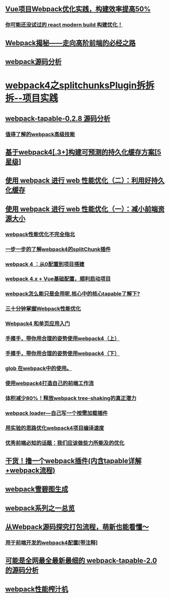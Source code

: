 ## [Vue项目Webpack优化实践，构建效率提高50%](https://juejin.im/post/5c1fa158f265da613c09cb36)
### [你可能还没试过的 react modern build 构建优化！](https://github.com/Weiyu-Chen/blog/issues/6)
## [Webpack揭秘——走向高阶前端的必经之路](https://juejin.im/post/5badd0c5e51d450e4437f07a#comment)
## [webpack源码分析](https://juejin.im/post/5c1859745188254fef232ead)
# [webpack4之splitchunksPlugin拆拆拆--项目实践](https://juejin.im/post/5c00916f5188254caf186f80)
## [webpack-tapable-0.2.8 源码分析](https://juejin.im/post/5c0f2953e51d451dd71e2f36)
### [值得了解的webpack高级技能](https://juejin.im/post/5aefc770f265da0b9c108c40)
## [基于webpack4[.3+]构建可预测的持久化缓存方案[5星级]](https://juejin.im/post/5b977a19f265da0ac4469057)
## [使用 webpack 进行 web 性能优化（二）：利用好持久化缓存](https://juejin.im/post/5b9b0fdfe51d450e7210892d)
## [使用 webpack 进行 web 性能优化（一）：减小前端资源大小](https://juejin.im/post/5b976f4b5188255c865e0240)
### [webpack性能优化不完全指北](https://juejin.im/post/5b8ac03ff265da431c627f8e)
### [一步一步的了解webpack4的splitChunk插件](https://juejin.im/post/5af1677c6fb9a07ab508dabb)
### [webpack 4 ：从0配置到项目搭建](https://juejin.im/post/5b3daf2ee51d451962727fbe)
### [webpack 4.x + Vue基础配置，顺利启动项目](https://juejin.im/post/5b4f60f5e51d45190a431396)
### [webpack怎么能只是会用呢,核心中的核心tapable了解下?](https://juejin.im/post/5b5889b3e51d451949093ef0)
### [三十分钟掌握Webpack性能优化](https://juejin.im/post/5b652b036fb9a04fa01d616b)
### [Webpack4 和单页应用入门](https://github.com/libin1991/libin_Blog/issues/599)
### [手摸手，带你用合理的姿势使用webpack4（上）](https://juejin.im/post/5b56909a518825195f499806)
### [手摸手，带你用合理的姿势使用webpack4（下）](https://juejin.im/post/5b5d6d6f6fb9a04fea58aabc)
### [glob 在webpack中的使用。](https://www.cnblogs.com/waitforyou/p/7044171.html)
### [使用webpack4打造自己的前端工作流](https://juejin.im/post/5b7f7bcf6fb9a019d137d06f)
### [体积减少80%！释放webpack tree-shaking的真正潜力](https://juejin.im/post/5b8ce49df265da438151b468)
### [webpack loader—自己写一个按需加载插件](https://juejin.im/post/5b8e3162f265da432f655639)
### [用实验的思路优化webpack4项目编译速度](https://juejin.im/post/5b89ea97518825284910db48)
### [优秀前端必知的话题：我们应该做些力所能及的优化](https://juejin.im/post/5bbc1b0c6fb9a05cf230140c)
## [干货！撸一个webpack插件(内含tapable详解+webpack流程)](https://juejin.im/post/5beb8875e51d455e5c4dd83f)
## [webpack雪碧图生成](https://juejin.im/post/5bee2b1ce51d45787a4bc441)
## [webpack系列之一总览](https://juejin.im/post/5bf7c2186fb9a049fd0f7e8a)
## [从Webpack源码探究打包流程，萌新也能看懂～](https://juejin.im/post/5c0206626fb9a049bc4c6540)
### [用于前端开发的webpack4配置[带注释]](https://juejin.im/post/5be45723e51d45305c2ceaf0)
## [可能是全网最全最新最细的 webpack-tapable-2.0 的源码分析](https://juejin.im/post/5c12046af265da612b1377aa)
## [webpack性能榨汁机](https://juejin.im/post/5c1c92276fb9a04a102f4254)
